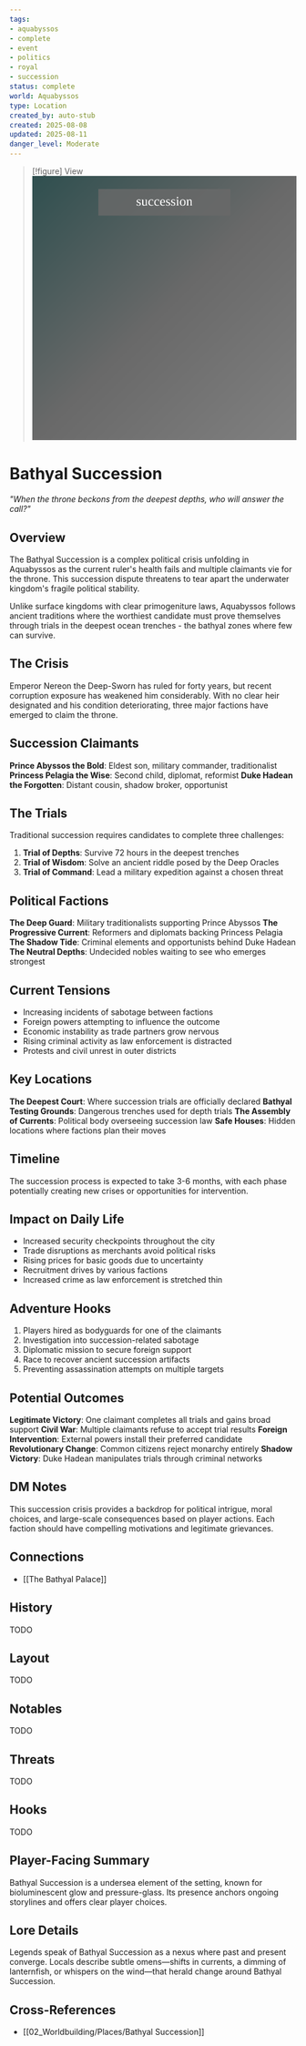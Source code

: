 ```yaml
---
tags:
- aquabyssos
- complete
- event
- politics
- royal
- succession
status: complete
world: Aquabyssos
type: Location
created_by: auto-stub
created: 2025-08-08
updated: 2025-08-11
danger_level: Moderate
---
```


> [!figure] View
![](04_Resources/Assets/Locations/location-city-bathyal-succession-bathyal-succession.svg)





# Bathyal Succession

*"When the throne beckons from the deepest depths, who will answer the call?"*

## Overview
The Bathyal Succession is a complex political crisis unfolding in Aquabyssos as the current ruler's health fails and multiple claimants vie for the throne. This succession dispute threatens to tear apart the underwater kingdom's fragile political stability.

Unlike surface kingdoms with clear primogeniture laws, Aquabyssos follows ancient traditions where the worthiest candidate must prove themselves through trials in the deepest ocean trenches - the bathyal zones where few can survive.

## The Crisis
Emperor Nereon the Deep-Sworn has ruled for forty years, but recent corruption exposure has weakened him considerably. With no clear heir designated and his condition deteriorating, three major factions have emerged to claim the throne.

## Succession Claimants
**Prince Abyssos the Bold**: Eldest son, military commander, traditionalist
**Princess Pelagia the Wise**: Second child, diplomat, reformist
**Duke Hadean the Forgotten**: Distant cousin, shadow broker, opportunist

## The Trials
Traditional succession requires candidates to complete three challenges:
1. **Trial of Depths**: Survive 72 hours in the deepest trenches
2. **Trial of Wisdom**: Solve an ancient riddle posed by the Deep Oracles
3. **Trial of Command**: Lead a military expedition against a chosen threat

## Political Factions
**The Deep Guard**: Military traditionalists supporting Prince Abyssos
**The Progressive Current**: Reformers and diplomats backing Princess Pelagia
**The Shadow Tide**: Criminal elements and opportunists behind Duke Hadean
**The Neutral Depths**: Undecided nobles waiting to see who emerges strongest

## Current Tensions
- Increasing incidents of sabotage between factions
- Foreign powers attempting to influence the outcome
- Economic instability as trade partners grow nervous
- Rising criminal activity as law enforcement is distracted
- Protests and civil unrest in outer districts

## Key Locations
**The Deepest Court**: Where succession trials are officially declared
**Bathyal Testing Grounds**: Dangerous trenches used for depth trials
**The Assembly of Currents**: Political body overseeing succession law
**Safe Houses**: Hidden locations where factions plan their moves

## Timeline
The succession process is expected to take 3-6 months, with each phase potentially creating new crises or opportunities for intervention.

## Impact on Daily Life
- Increased security checkpoints throughout the city
- Trade disruptions as merchants avoid political risks
- Rising prices for basic goods due to uncertainty
- Recruitment drives by various factions
- Increased crime as law enforcement is stretched thin

## Adventure Hooks
1. Players hired as bodyguards for one of the claimants
2. Investigation into succession-related sabotage
3. Diplomatic mission to secure foreign support
4. Race to recover ancient succession artifacts
5. Preventing assassination attempts on multiple targets

## Potential Outcomes
**Legitimate Victory**: One claimant completes all trials and gains broad support
**Civil War**: Multiple claimants refuse to accept trial results
**Foreign Intervention**: External powers install their preferred candidate
**Revolutionary Change**: Common citizens reject monarchy entirely
**Shadow Victory**: Duke Hadean manipulates trials through criminal networks

## DM Notes
This succession crisis provides a backdrop for political intrigue, moral choices, and large-scale consequences based on player actions. Each faction should have compelling motivations and legitimate grievances.


## Connections

- [[The Bathyal Palace]]


## History


TODO


## Layout


TODO


## Notables


TODO


## Threats


TODO


## Hooks


TODO

## Player-Facing Summary

Bathyal Succession is a undersea element of the setting, known for bioluminescent glow and pressure-glass. Its presence anchors ongoing storylines and offers clear player choices.

## Lore Details

Legends speak of Bathyal Succession as a nexus where past and present converge. Locals describe subtle omens—shifts in currents, a dimming of lanternfish, or whispers on the wind—that herald change around Bathyal Succession.

## Cross-References

- [[02_Worldbuilding/Places/Bathyal Succession]]

<!-- enriched: true -->
